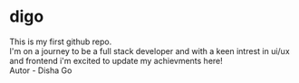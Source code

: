 # digo
This is my first github repo.
<br>
I'm on a journey to be a full stack developer and with a keen intrest in ui/ux and frontend i'm excited to update my achievments here!
<br>
Autor - Disha Go
  